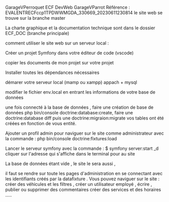 GarageVPerroquet
ECF DevWeb GarageVParrot Référence : EVALENTRECFccp1TPDWWMGDA_330669_20230611230814 le site web se trouve sur la branche master

La charte graphique et la documentation technique sont dans le dossier ECF_DOC (branche principale)

comment utiliser le site web sur un serveur local :

Créer un projet Symfony dans votre éditeur de code (vscode)

copier les documents de mon projet sur votre projet

Installer toutes les dépendances nécessaires

démarer votre serveur local (mamp ou xampp) appach + mysql

modifier le fichier env.local en entrant les informations de votre base de données

une fois connecté à la base de données , faire une création de base de données php bin/console doctrine:database:create, faire une doctrine:database diff puis une doctrine:migraion:migrate vos tables ont été créées en fonction de vous entité.

Ajouter un profil admin pour naviguer sur le site comme administrateur avec la commande : php bin/console doctrine:fixtures:load

Lancer le serveur symfony avec la commande : $ symfony server:start _d cliquer sur l'adresse qui s'affiche dans le terminal pour au site

La base de données étant vide , le site le sera aussi ,

il faut se rendre sur toute les pages d'administration en se connectant avec les identifiants créés par la datafixture . Vous pouvez naviguer sur le site : créer des véhicules et les filtres , créer un utilisateur employé , écrire , publier ou supprimer des commentaires créer des services et des horaires .....
